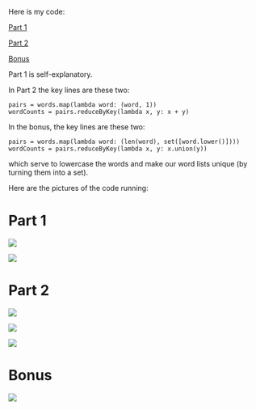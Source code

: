 Here is my code:

[Part 1](https://github.com/mwhol/CS-490/blob/master/ICP/ICP%2012/spark-streaming/streaming.py)

[Part 2](https://github.com/mwhol/CS-490/blob/master/ICP/ICP%2012/ICP12/run.py)

[Bonus](https://github.com/mwhol/CS-490/blob/master/ICP/ICP%2012/ICP12/bonus.py)

Part 1 is self-explanatory.

In Part 2 the key lines are these two:

    pairs = words.map(lambda word: (word, 1))
    wordCounts = pairs.reduceByKey(lambda x, y: x + y)

In the bonus, the key lines are these two:

    pairs = words.map(lambda word: (len(word), set([word.lower()])))
    wordCounts = pairs.reduceByKey(lambda x, y: x.union(y))

which serve to lowercase the words and make our word lists unique (by turning them into a set).

Here are the pictures of the code running:

# Part 1

![](https://github.com/mwhol/CS-490/blob/master/ICP/ICP%2012/12.1.1.png?raw=true)

![](https://github.com/mwhol/CS-490/blob/master/ICP/ICP%2012/12.1.2.png?raw=true)

# Part 2

![](https://github.com/mwhol/CS-490/blob/master/ICP/ICP%2012/12.2.1.png?raw=true)

![](https://github.com/mwhol/CS-490/blob/master/ICP/ICP%2012/12.2.2.png?raw=true)

![](https://github.com/mwhol/CS-490/blob/master/ICP/ICP%2012/12.2.3.png?raw=true)

# Bonus

![](https://github.com/mwhol/CS-490/blob/master/ICP/ICP%2012/12.3.1.png?raw=true)